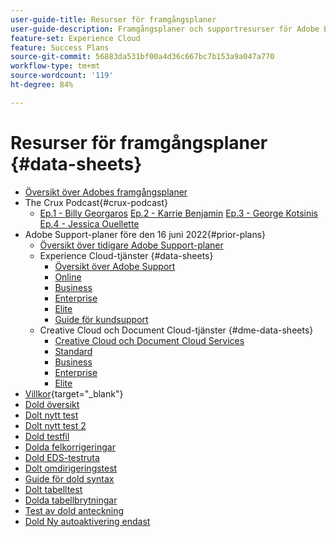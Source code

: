 ```yaml
---
user-guide-title: Resurser för framgångsplaner
user-guide-description: Framgångsplaner och supportresurser för Adobe Experience Cloud och Adobe Experience Platform.
feature-set: Experience Cloud
feature: Success Plans
source-git-commit: 56883da531bf00a4d36c667bc7b153a9a047a770
workflow-type: tm+mt
source-wordcount: '119'
ht-degree: 84%

---
```



# Resurser för framgångsplaner {#data-sheets}

+ [Översikt över Adobes framgångsplaner](overview.md)
+ The Crux Podcast{#crux-podcast}
   + [Ep.1 - Billy Georgaros](episode1.md)
     [Ep.2 - Karrie Benjamin](episode2.md)
     [Ep.3 - George Kotsinis](episode3.md)
     [Ep.4 - Jessica Ouellette](episode4.md)
+ Adobe Support-planer före den 16 juni 2022{#prior-plans}
   + [Översikt över tidigare Adobe Support-planer](overview-prior-plans.md)
   + Experience Cloud-tjänster {#data-sheets}
      + [Översikt över Adobe Support](dx-overview.md)
      + [Online](online.md)
      + [Business](business.md)
      + [Enterprise](enterprise.md)
      + [Elite](elite.md)
      + [Guide för kundsupport](support-guide.md)
   + Creative Cloud och Document Cloud-tjänster {#dme-data-sheets}
      + [Creative Cloud och Document Cloud Services](dme-overview.md)
      + [Standard](dme-standard.md)
      + [Business](dme-business.md)
      + [Enterprise](dme-enterprise.md)
      + [Elite](dme-elite.md)
+ [Villkor](https://helpx.adobe.com/support/programs/support-policies-terms-conditions.html){target="_blank"}
+ [Dold översikt](hidden-overview.md)
+ [Dolt nytt test](hidden-new-test.md)
+ [Dolt nytt test 2](hidden-new-test-2.md)
+ [Dold testfil](hidden-test.md)
+ [Dolda felkorrigeringar](hidden/bug-fixes.md)
+ [Dold EDS-testruta](hidden/test-page.md)
+ [Dolt omdirigeringstest](hidden/test-redirection.md)
+ [Guide för dold syntax](hidden/syntax-style-guide.md)
+ [Dolt tabelltest](hidden/tables.md)
+ [Dolda tabellbrytningar](hidden/table-breaks.md)
+ [Test av dold anteckning](hidden/note-test.md)
+ [Dold Ny autoaktivering endast](hidden/autoactivate.md)

<!--
+ [Hidden table breaks](hidden/table-breaks.md)


Articles must be added to this TOC file in order to render.

Use this list format to specify links to articles and section headings that expand and collapse in the left rail of the user guide.

An article link CANNOT be used as a section heading.
-->
